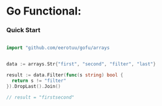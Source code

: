 # Go Functional:

### Quick Start

```go

import "github.com/eerotuu/gofu/arrays


data := arrays.Str{"first", "second", "filter", "last"}

result := data.Filter(func(s string) bool {
  return s != "filter"
}).DropLast().Join()

// result = "firstsecond"

```
